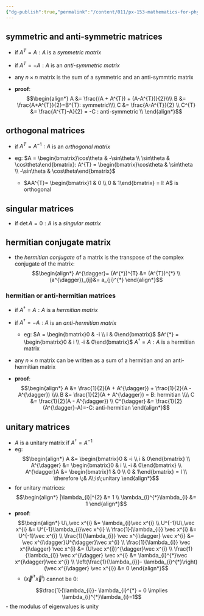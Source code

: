 ```yaml
---
{"dg-publish":true,"permalink":"/content/011/px-153-mathematics-for-physicists/term-2/px-153-k-linear-algebra/px-153-k10-special-matrices/","created":"2024-10-01T18:27:09.383+01:00","updated":"2024-11-26T19:40:20.490+00:00"}
---
```


## symmetric and anti-symmetric matrices
- if $A^{T}=A: A$ is a *symmetric matrix*
- if $A^{T}=-A:A$ is an *anti-symmetric matrix*

- any $n\times n$ matrix is the sum of a symmetric and an anti-symmtric matrix
- **proof**: 
$$\begin{align*}
	A &= \frac{(A + A^{T}) + (A-A^{T})}{2}\\\\
	B &= \frac{A+A^{T}}{2}=B^{T}: symmetric\\\\
	C &= \frac{A-A^{T}}{2} \\
	C^{T} &= \frac{A^{T}-A}{2} = -C : anti-symmetric \\
\end{align*}$$
## orthogonal matrices
- if $A^{T}=A^{-1}: A$ is an *orthogonal matrix*

- eg: $A = \begin{bmatrix}\cos\theta & -\sin\theta \\ \sin\theta & \cos\theta\end{bmatrix}: A^{T} = \begin{bmatrix}\cos\theta & \sin\theta \\ -\sin\theta & \cos\theta\end{bmatrix}$
	- $AA^{T}= \begin{bmatrix}1 & 0 \\ 0 & 1\end{bmatrix} = I: A$ is orthogonal
## singular matrices
- if $\det A =0: A$ is a *singular matrix*
## hermitian conjugate matrix
- the *hermitian conjugate* of a matrix is the transpose of the complex conjugate of the matrix: 
$$\begin{align*}
	A^{\dagger}= (A^{*})^{T} &= (A^{T})^{*} \\
	(a^{\dagger})_{ij}&= a_{ji}^{*}
\end{align*}$$
### hermitian or anti-hermitian matrices
- if $A^{\dagger}=A : A$ is a *hermitian matrix*
- if $A^{\dagger}=-A : A$ is an *anti-hermitian matrix*
	- eg: $A = \begin{bmatrix}0 & -i \\ i & 0\end{bmatrix}$
		$A^{*} = \begin{bmatrix}0 & i \\ -i & 0\end{bmatrix}$
		$A^{\dagger}= A: A$ is a hermitian matrix

- any $n\times n$ matrix can be written as a sum of a hermitian and an anti-hermitian matrix
- **proof**: 
$$\begin{align*}
	A &= \frac{1}{2}(A + A^{\dagger}) + \frac{1}{2}(A - A^{\dagger}) \\\\
	B &= \frac{1}{2}(A + A^{\dagger}) = B: hermitian \\\\
	C &= \frac{1}{2}(A - A^{\dagger}) \\
	C^{\dagger} &= \frac{1}{2}(A^{\dagger}-A)=-C: anti-hermitian
\end{align*}$$
## unitary matrices
- $A$ is a unitary matrix if $A^{\dagger}=A^{-1}$
- eg: 
$$\begin{align*}
	A &= \begin{bmatrix}0 & -i \\ i & 0\end{bmatrix} \\
	A^{\dagger} &= \begin{bmatrix}0 & i \\ -i & 0\end{bmatrix} \\
	A^{\dagger}A &= \begin{bmatrix}1 & 0 \\ 0 & 1\end{bmatrix} = I \\
	\therefore \;& A\;is\;unitary
\end{align*}$$
- for unitary matrices: 
$$\begin{align*}
	|\lambda_{i}|^{2} &= 1 \\
	\lambda_{i}^{*}\lambda_{i} &= 1
\end{align*}$$
- **proof**: 
$$\begin{align*}
	U\,\vec x^{i} &= \lambda_{i}\vec x^{i} \\
	U^{-1}U\,\vec x^{i} &= U^{-1}\lambda_{i}\vec x^{i}  \\
	\frac{1}{\lambda_{i}} \vec x^{i} &= U^{-1}\vec x^{i} \\
	\frac{1}{\lambda_{i}} \vec x^{i\dagger} \vec x^{i} &= \vec x^{i\dagger}U^{\dagger}\vec x^{i} \\
	\frac{1}{\lambda_{i}} \vec x^{i\dagger} \vec x^{i} &=  (U\vec x^{i})^{\dagger}\vec x^{i} \\
	\frac{1}{\lambda_{i}} \vec x^{i\dagger} \vec x^{i} &=  \lambda_{i}^{*}\vec x^{i\dagger}\vec x^{i} \\
	\left(\frac{1}{\lambda_{i}}- \lambda_{i}^{*}\right)(\vec x^{i\dagger} \vec x^{i}) &= 0 
\end{align*}$$
	- $(\vec x^{i\dagger} \vec x^{i})$ cannot be $0:$ 
	
$$\frac{1}{\lambda_{i}}- \lambda_{i}^{*} = 0 \implies \lambda_{i}^{*}\lambda_{i}=1$$
	- the modulus of eigenvalues is unity

	